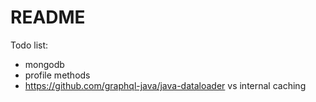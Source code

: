 # README

Todo list:
* mongodb
* profile methods
* https://github.com/graphql-java/java-dataloader vs internal caching
